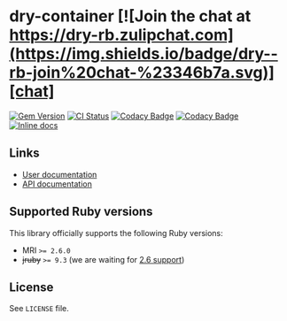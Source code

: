 <!--- this file is synced from dry-rb/template-gem project -->
[gem]: https://rubygems.org/gems/dry-container
[actions]: https://github.com/dry-rb/dry-container/actions
[codacy]: https://www.codacy.com/gh/dry-rb/dry-container
[chat]: https://dry-rb.zulipchat.com
[inchpages]: http://inch-ci.org/github/dry-rb/dry-container

# dry-container [![Join the chat at https://dry-rb.zulipchat.com](https://img.shields.io/badge/dry--rb-join%20chat-%23346b7a.svg)][chat]

[![Gem Version](https://badge.fury.io/rb/dry-container.svg)][gem]
[![CI Status](https://github.com/dry-rb/dry-container/workflows/CI/badge.svg)][actions]
[![Codacy Badge](https://api.codacy.com/project/badge/Grade/227509c9034340b493f769f6277f4ecb)][codacy]
[![Codacy Badge](https://api.codacy.com/project/badge/Coverage/227509c9034340b493f769f6277f4ecb)][codacy]
[![Inline docs](http://inch-ci.org/github/dry-rb/dry-container.svg?branch=master)][inchpages]

## Links

* [User documentation](https://dry-rb.org/gems/dry-container)
* [API documentation](http://rubydoc.info/gems/dry-container)

## Supported Ruby versions

This library officially supports the following Ruby versions:

* MRI `>= 2.6.0`
* ~~jruby~~ `>= 9.3` (we are waiting for [2.6 support](https://github.com/jruby/jruby/issues/6161))

## License

See `LICENSE` file.
